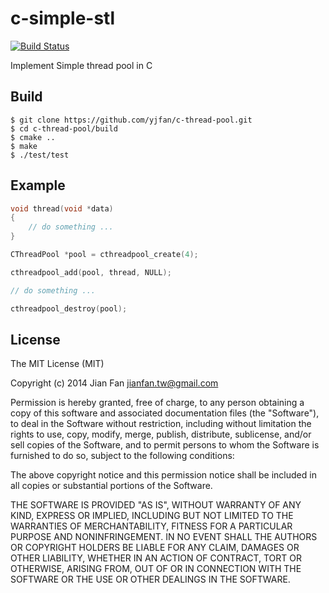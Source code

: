 # c-simple-stl
[![Build Status](https://travis-ci.org/yjfan/c-thread-pool.svg)](https://travis-ci.org/yjfan/c-thread-pool)

Implement Simple thread pool in C

## Build
```
$ git clone https://github.com/yjfan/c-thread-pool.git
$ cd c-thread-pool/build
$ cmake ..
$ make
$ ./test/test
```

## Example
```cpp
void thread(void *data)
{
    // do something ...
}
```

```cpp
CThreadPool *pool = cthreadpool_create(4);

cthreadpool_add(pool, thread, NULL);

// do something ...

cthreadpool_destroy(pool);
```

## License
The MIT License (MIT)

Copyright (c) 2014 Jian Fan <jianfan.tw@gmail.com>

Permission is hereby granted, free of charge, to any person obtaining a copy
of this software and associated documentation files (the "Software"), to deal
in the Software without restriction, including without limitation the rights
to use, copy, modify, merge, publish, distribute, sublicense, and/or sell
copies of the Software, and to permit persons to whom the Software is
furnished to do so, subject to the following conditions:

The above copyright notice and this permission notice shall be included in all
copies or substantial portions of the Software.

THE SOFTWARE IS PROVIDED "AS IS", WITHOUT WARRANTY OF ANY KIND, EXPRESS OR
IMPLIED, INCLUDING BUT NOT LIMITED TO THE WARRANTIES OF MERCHANTABILITY,
FITNESS FOR A PARTICULAR PURPOSE AND NONINFRINGEMENT. IN NO EVENT SHALL THE
AUTHORS OR COPYRIGHT HOLDERS BE LIABLE FOR ANY CLAIM, DAMAGES OR OTHER
LIABILITY, WHETHER IN AN ACTION OF CONTRACT, TORT OR OTHERWISE, ARISING FROM,
OUT OF OR IN CONNECTION WITH THE SOFTWARE OR THE USE OR OTHER DEALINGS IN THE
SOFTWARE.
